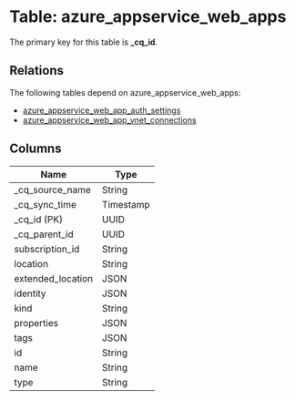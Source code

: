 # Table: azure_appservice_web_apps

The primary key for this table is **_cq_id**.

## Relations

The following tables depend on azure_appservice_web_apps:
  - [azure_appservice_web_app_auth_settings](azure_appservice_web_app_auth_settings.md)
  - [azure_appservice_web_app_vnet_connections](azure_appservice_web_app_vnet_connections.md)

## Columns

| Name          | Type          |
| ------------- | ------------- |
|_cq_source_name|String|
|_cq_sync_time|Timestamp|
|_cq_id (PK)|UUID|
|_cq_parent_id|UUID|
|subscription_id|String|
|location|String|
|extended_location|JSON|
|identity|JSON|
|kind|String|
|properties|JSON|
|tags|JSON|
|id|String|
|name|String|
|type|String|